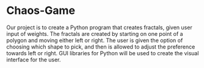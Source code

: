 # Chaos-Game
Our project is to create a Python program that creates fractals, given user input of weights.
The fractals are created by starting on one point of a polygon and moving either left or right.
The user is given the option of choosing which shape to pick, and then is allowed to adjust the preference towards left or right.
GUI libraries for Python will be used to create the visual interface for the user.
